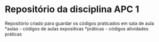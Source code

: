 # Repositório da disciplina APC 1

Repositório criado para guardar os códigos praticados em sala de aula
*aulas - códigos de aulas expositivas
*práticas - códigos atividades práticas
